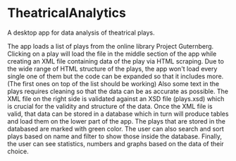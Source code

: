 # TheatricalAnalytics
A desktop app for data analysis of theatrical plays.

The app loads a list of plays from the online library Project Guternberg.
Clicking on a play will load the file in the middle section of the app while creating an XML file containing data of the play via HTML scraping.
Due to the wide range of HTML structure of the plays, the app won't load every single one of them but the code can be expanded
so that it includes more. (The first ones on top of the list should be working)
Also some text in the plays requires cleaning so that the data can be as accurate as possible.
The XML file on the right side is validated against an XSD file (plays.xsd) which is crucial for the validity and structure of the data.
Once the XML file is valid, that data can be stored in a database which in turn will produce tables and load them on the lower part of the app.
The plays that are stored in the databased are marked with green color. The user can also search and sort plays based on name and filter to show those
inside the database. Finally, the user can see statistics, numbers and graphs based on the data of their choice. 



